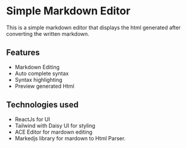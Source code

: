 # Simple Markdown Editor
This is a simple markdown editor that displays the html generated after converting the written markdown.

## Features
- Markdown Editing
- Auto complete syntax
- Syntax highlighting
- Preview generated Html

## Technologies used
- ReactJs for UI
- Tailwind with Daisy UI for styling
- ACE Editor for mardown editing
- Markedjs library for mardown to Html Parser.

